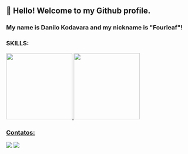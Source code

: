 ## 👋 Hello! Welcome to my Github profile.
### My name is Danilo Kodavara and my nickname is "Fourleaf"!

### SKILLS:

<div>
<a href="https://github.com/DaniloKodavara">
<img height="180em" src="https://github-readme-stats.vercel.app/api/top-langs/?username=DaniloKodavara&layout=compact&langs_count=7&theme=gruvbox"/>
<img height="180em" src="https://github-readme-stats.vercel.app/api?username=DaniloKodavara&show_icons=true&theme=gruvbox&include_all_commits=true&count_private=true"/>
</div>

### Contatos:

<div>
<a href = "mailto:danilo.kodavara@gmail.com"><img src="https://img.shields.io/badge/Gmail-D14836?style=for-the-badge&logo=gmail&logoColor=white" target="_blank"></a>
<a href="https://www.linkedin.com/in/danilo-kodavara/" target="_blank"><img src="https://img.shields.io/badge/-LinkedIn-%230077B5?style=for-the-badge&logo=linkedin&logoColor=white" target="_blank"></a>   
</div>
